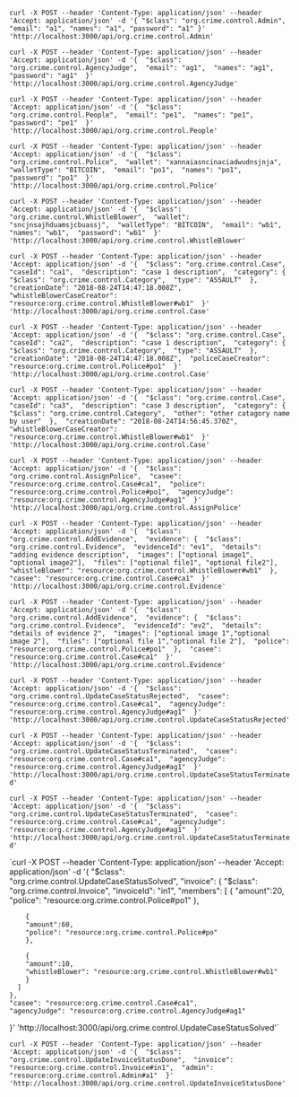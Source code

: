 `curl -X POST --header 'Content-Type: application/json' --header 'Accept: application/json' -d '{
   "$class": "org.crime.control.Admin",
   "email": "a1",
   "names": "a1",
   "password": "a1"
}' 'http://localhost:3000/api/org.crime.control.Admin'`



`curl -X POST --header 'Content-Type: application/json' --header 'Accept: application/json' -d '{ 
    "$class": "org.crime.control.AgencyJudge", 
    "email": "ag1", 
    "names": "ag1", 
    "password": "ag1" 
}' 'http://localhost:3000/api/org.crime.control.AgencyJudge'`


`curl -X POST --header 'Content-Type: application/json' --header 'Accept: application/json' -d '{ 
    "$class": "org.crime.control.People", 
    "email": "pe1", 
    "names": "pe1", 
    "password": "pe1" 
}' 'http://localhost:3000/api/org.crime.control.People'`



`curl -X POST --header 'Content-Type: application/json' --header 'Accept: application/json' -d '{ 
    "$class": "org.crime.control.Police", 
    "wallet": "xannaiasncinaciadwudnsjnja", 
    "walletType": "BITCOIN", 
    "email": "po1", 
    "names": "po1", 
    "password": "po1" 
}' 'http://localhost:3000/api/org.crime.control.Police'`


`curl -X POST --header 'Content-Type: application/json' --header 'Accept: application/json' -d '{ 
    "$class": "org.crime.control.WhistleBlower", 
    "wallet": "sncjnsajhduamsjcbuassj", 
    "walletType": "BITCOIN", 
    "email": "wb1", 
    "names": "wb1", 
    "password": "wb1" 
}' 'http://localhost:3000/api/org.crime.control.WhistleBlower'`




`curl -X POST --header 'Content-Type: application/json' --header 'Accept: application/json' -d '{ 
    "$class": "org.crime.control.Case", 
    "caseId": "ca1", 
    "description": "case 1 description", 
    "category": { 
      "$class": "org.crime.control.Category", 
      "type": "ASSAULT" 
    }, 
    "creationDate": "2018-08-24T14:47:18.008Z", 
    "whistleBlowerCaseCreator": "resource:org.crime.control.WhistleBlower#wb1" 
}' 'http://localhost:3000/api/org.crime.control.Case'`


`curl -X POST --header 'Content-Type: application/json' --header 'Accept: application/json' -d '{ 
    "$class": "org.crime.control.Case", 
    "caseId": "ca2", 
    "description": "case 1 description", 
    "category": { 
      "$class": "org.crime.control.Category", 
      "type": "ASSAULT" 
    }, 
    "creationDate": "2018-08-24T14:47:18.008Z", 
    "policeCaseCreator": "resource:org.crime.control.Police#po1" 
}' 'http://localhost:3000/api/org.crime.control.Case'`





`curl -X POST --header 'Content-Type: application/json' --header 'Accept: application/json' -d '{ 
    "$class": "org.crime.control.Case", 
    "caseId": "ca3", 
    "description": "case 3 description", 
    "category": { 
      "$class": "org.crime.control.Category", 
      "other": "other catagory name by user" 
 }, 
    "creationDate": "2018-08-24T14:56:45.370Z", 
    "whistleBlowerCaseCreator": "resource:org.crime.control.WhistleBlower#wb1" 
}' 'http://localhost:3000/api/org.crime.control.Case'`



`curl -X POST --header 'Content-Type: application/json' --header 'Accept: application/json' -d '{ 
    "$class": "org.crime.control.AssignPolice", 
    "casee": "resource:org.crime.control.Case#ca1", 
    "police": "resource:org.crime.control.Police#po1", 
    "agencyJudge": "resource:org.crime.control.AgencyJudge#ag1" 
}' 'http://localhost:3000/api/org.crime.control.AssignPolice'`




`curl -X POST --header 'Content-Type: application/json' --header 'Accept: application/json' -d '{ 
    "$class": "org.crime.control.AddEvidence", 
    "evidence": { 
    "$class": "org.crime.control.Evidence", 
      "evidenceId": "ev1", 
      "details": "adding evidence description", 
      "images": ["optional image1", "optional image2"], 
      "files": ["optional file1", "optional file2"], 
      "whistleBlower": "resource:org.crime.control.WhistleBlower#wb1" 
    }, 
    "casee": "resource:org.crime.control.Case#ca1" 
}' 'http://localhost:3000/api/org.crime.control.Evidence'`



`curl -X POST --header 'Content-Type: application/json' --header 'Accept: application/json' -d '{ 
   "$class": "org.crime.control.AddEvidence", 
    "evidence": { 
      "$class": "org.crime.control.Evidence", 
      "evidenceId": "ev2", 
      "details": "details of evidence 2", 
      "images": ["optional image 1","optional image 2"], 
      "files": ["optional file 1","optional file 2"], 
      "police": "resource:org.crime.control.Police#po1" 
    }, 
    "casee": "resource:org.crime.control.Case#ca1" 
}' 'http://localhost:3000/api/org.crime.control.Evidence'`








`curl -X POST --header 'Content-Type: application/json' --header 'Accept: application/json' -d '{ 
    "$class": "org.crime.control.UpdateCaseStatusRejected", 
    "casee": "resource:org.crime.control.Case#ca1", 
    "agencyJudge": "resource:org.crime.control.AgencyJudge#ag1" 
}' 'http://localhost:3000/api/org.crime.control.UpdateCaseStatusRejected'`





`curl -X POST --header 'Content-Type: application/json' --header 'Accept: application/json' -d '{ 
    "$class": "org.crime.control.UpdateCaseStatusTerminated", 
    "casee": "resource:org.crime.control.Case#ca1", 
    "agencyJudge": "resource:org.crime.control.AgencyJudge#ag1" 
}' 'http://localhost:3000/api/org.crime.control.UpdateCaseStatusTerminated'`




`curl -X POST --header 'Content-Type: application/json' --header 'Accept: application/json' -d '{ 
    "$class": "org.crime.control.UpdateCaseStatusTerminated", 
    "casee": "resource:org.crime.control.Case#ca1", 
    "agencyJudge": "resource:org.crime.control.AgencyJudge#ag1" 
}' 'http://localhost:3000/api/org.crime.control.UpdateCaseStatusTerminated'`





`curl -X POST --header 'Content-Type: application/json' --header 'Accept: application/json' -d '{ 
    "$class": "org.crime.control.UpdateCaseStatusSolved", 
    "invoice": { 
      "$class": "org.crime.control.Invoice", 
      "invoiceId": "in1", 
      "members": [ 
        { 
        "amount":20, 
        "police": "resource:org.crime.control.Police#po1" 
        }, 
 
        { 
        "amount":60, 
        "police": "resource:org.crime.control.Police#po" 
        }, 
 
        { 
        "amount":10, 
        "whistleBlower": "resource:org.crime.control.WhistleBlower#wb1" 
        } 
      ] 
    }, 
    "casee": "resource:org.crime.control.Case#ca1", 
    "agencyJudge": "resource:org.crime.control.AgencyJudge#ag1" 
}' 'http://localhost:3000/api/org.crime.control.UpdateCaseStatusSolved'`



`curl -X POST --header 'Content-Type: application/json' --header 'Accept: application/json' -d '{ 
    "$class": "org.crime.control.UpdateInvoiceStatusDone", 
    "invoice": "resource:org.crime.control.Invoice#in1", 
    "admin": "resource:org.crime.control.Admin#a1" 
}' 'http://localhost:3000/api/org.crime.control.UpdateInvoiceStatusDone'`





